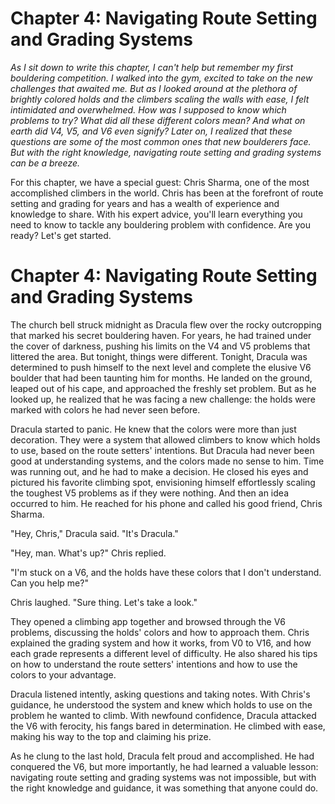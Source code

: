 # Chapter 4: Navigating Route Setting and Grading Systems

*As I sit down to write this chapter, I can't help but remember my first bouldering competition. I walked into the gym, excited to take on the new challenges that awaited me. But as I looked around at the plethora of brightly colored holds and the climbers scaling the walls with ease, I felt intimidated and overwhelmed. How was I supposed to know which problems to try? What did all these different colors mean? And what on earth did V4, V5, and V6 even signify? Later on, I realized that these questions are some of the most common ones that new boulderers face. But with the right knowledge, navigating route setting and grading systems can be a breeze.*

For this chapter, we have a special guest: Chris Sharma, one of the most accomplished climbers in the world. Chris has been at the forefront of route setting and grading for years and has a wealth of experience and knowledge to share. With his expert advice, you'll learn everything you need to know to tackle any bouldering problem with confidence. Are you ready? Let's get started.
# Chapter 4: Navigating Route Setting and Grading Systems

The church bell struck midnight as Dracula flew over the rocky outcropping that marked his secret bouldering haven. For years, he had trained under the cover of darkness, pushing his limits on the V4 and V5 problems that littered the area. But tonight, things were different. Tonight, Dracula was determined to push himself to the next level and complete the elusive V6 boulder that had been taunting him for months. He landed on the ground, leaped out of his cape, and approached the freshly set problem. But as he looked up, he realized that he was facing a new challenge: the holds were marked with colors he had never seen before. 

Dracula started to panic. He knew that the colors were more than just decoration. They were a system that allowed climbers to know which holds to use, based on the route setters' intentions. But Dracula had never been good at understanding systems, and the colors made no sense to him. Time was running out, and he had to make a decision. He closed his eyes and pictured his favorite climbing spot, envisioning himself effortlessly scaling the toughest V5 problems as if they were nothing. And then an idea occurred to him. He reached for his phone and called his good friend, Chris Sharma. 

"Hey, Chris," Dracula said. "It's Dracula."

"Hey, man. What's up?" Chris replied.

"I'm stuck on a V6, and the holds have these colors that I don't understand. Can you help me?"

Chris laughed. "Sure thing. Let's take a look."

They opened a climbing app together and browsed through the V6 problems, discussing the holds' colors and how to approach them. Chris explained the grading system and how it works, from V0 to V16, and how each grade represents a different level of difficulty. He also shared his tips on how to understand the route setters' intentions and how to use the colors to your advantage.

Dracula listened intently, asking questions and taking notes. With Chris's guidance, he understood the system and knew which holds to use on the problem he wanted to climb. With newfound confidence, Dracula attacked the V6 with ferocity, his fangs bared in determination. He climbed with ease, making his way to the top and claiming his prize.

As he clung to the last hold, Dracula felt proud and accomplished. He had conquered the V6, but more importantly, he had learned a valuable lesson: navigating route setting and grading systems was not impossible, but with the right knowledge and guidance, it was something that anyone could do.